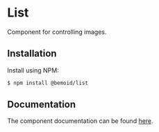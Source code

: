 # List

Component for controlling images.

## Installation

Install using NPM:

```bash
$ npm install @bemoid/list
```

## Documentation

The component documentation can be found [here](//bemoid.org/docs/list).
